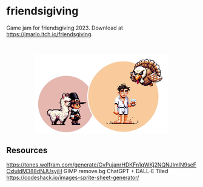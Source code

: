 # friendsigiving

Game jam for friendsgiving 2023. Download at https://jmarlo.itch.io/friendsgiving.

<br>
<p align="center">
<a href="https://www.marlo.works/games/tag/tag.html">
<img src="assets/sprite/startingScreen.png" width=70%>
</a>
</p>

## Resources

https://tones.wolfram.com/generate/GvPujanrHDKFn1qWKj2NQNJImIN9seFCxluIdM388dNJUsyjH
GIMP
remove.bg
ChatGPT + DALL-E
Tiled
https://codeshack.io/images-sprite-sheet-generator/